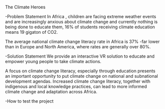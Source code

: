 The Climate Heroes

-Problem Statement
In Africa , children are facing extreme weather events and are increasingly anxious about climate change and currently nothing is being done to educate them, 16% of students receiving climate education means 19 gigaton of CO2.

The average national climate change literacy rate in Africa is 37% -far lower than in Europe and North America, where rates are generally over 80%.

-Solution Statement
We provide an interactive VR solution to educate and empower young people to take climate actions.

A focus on climate change literacy, especially through education presents an important opportunity to put climate change on national and subnational development agendas. Increased climate change literacy, together with indigenous and local knowledge practices, can lead to more informed climate change and adaptation across Africa.

-How to test the project
